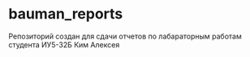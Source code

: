 # bauman_reports
Репозиторий создан для сдачи отчетов по лабараторным работам студента ИУ5-32Б Ким Алексея

